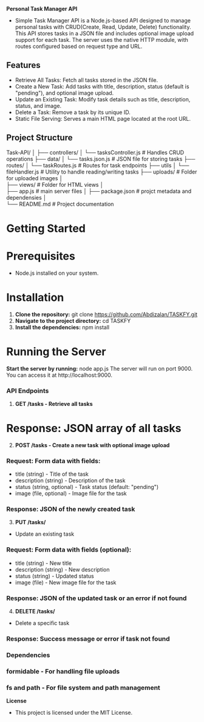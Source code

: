  **Personal Task Manager API**
- Simple Task Manager API is a Node.js-based API designed to manage personal tasks with CRUD(Create, Read, Update, Delete) functionality. This API stores tasks in a JSON file and includes optional image upload support for each task. The server uses the native HTTP module, with routes configured based on request type and URL.
## Features
- Retrieve All Tasks: Fetch all tasks stored in the JSON file.
- Create a New Task: Add tasks with title, description, status (default is "pending"), and optional image upload.
- Update an Existing Task: Modify task details such as title, description, status, and image.
- Delete a Task: Remove a task by its unique ID.
- Static File Serving: Serves a main HTML page located at the root URL.
## Project Structure
Task-API/
│
├── controllers/
│   └── tasksController.js             # Handles CRUD operations
├── data/
│   └── tasks.json.js                  # JSON file for storing tasks
├── routes/
│   └── taskRoutes.js                  # Routes for task endpoints
├── utils
│    └── fileHandler.js                # Utility to handle reading/writing tasks
├── uploads/                           # Folder for uploaded images
│             
├── views/                             # Folder for HTML views
│                
├── app.js                            # main server files
│ 
├── package.json                      # projct metadata and dependensies
│              
└── README.md                         # Project documentation

# Getting Started
# Prerequisites
- Node.js installed on your system.
# Installation
1. **Clone the repository:**
git clone https://github.com/Abdizalan/TASKFY.git
2. **Navigate to the project directory:**
cd TASKFY
3. **Install the dependencies:**
npm install
# Running the Server
**Start the server by running:**
node app.js
The server will run on port 9000. You can access it at http://localhost:9000.
### API Endpoints
1. **GET /tasks - Retrieve all tasks**
# Response: JSON array of all tasks
2. **POST /tasks - Create a new task with optional image upload**
### Request: Form data with fields:
- title (string) - Title of the task
- description (string) - Description of the task
- status (string, optional) - Task status (default: "pending")
- image (file, optional) - Image file for the task
### Response: JSON of the newly created task
3. **PUT /tasks/**
- Update an existing task
### Request: Form data with fields (optional):
- title (string) - New title
- description (string) - New description
- status (string) - Updated status
- image (file) - New image file for the task
### Response: JSON of the updated task or an error if not found
4. **DELETE /tasks/**
- Delete a specific task
### Response: Success message or error if task not found
### Dependencies
### formidable - For handling file uploads
### fs and path - For file system and path management
**License**
- This project is licensed under the MIT License.
